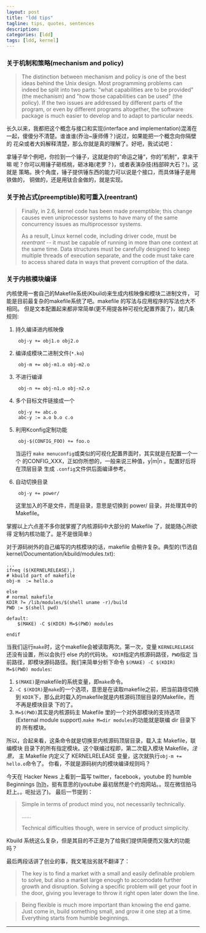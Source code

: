 ```yaml
---
layout: post
title: "ldd tips"
tagline: tips, quotes, sentences
description: 
categories: [ldd]
tags: [ldd, kernel]
---
```


### 关于机制和策略(mechanism and policy)

> The distinction between mechanism and policy is one of the best ideas
> behind the Unix design. Most programming problems can indeed be split
> into two parts: "what capabilities are to be provided" (the mechanism) 
> and "how those capabilities can be used" (the policy). If the two
> issues are addressed by different parts of the program, or even by
> different programs altogether, the software package is much easier to 
> develop and to adapt to particular needs.

长久以来，我都把这个概念与接口和实现(interface and implementation)混淆在
一起，傻傻分不清楚。谁谁谁(乔治~康师傅？)说过，如果能把一个概念向你隔壁的
花朵或者大妈解释清楚，那么你就是真的理解了。好吧，我试试吧：

拿锤子举个例吧，你捡到一个锤子，这就是你的”命运之锤“，你的”机制“，拿来干嘛
呢？你可以用锤子砸核桃，砸冰箱(老罗？)，或者表演杂技(档部碎大石？)。这就是
策略。换个角度，锤子提供锤东西的能力可以说是个接口，而具体锤子是用铁做的，
铜做的，还是用钛合金做的，就是实现。

### 关于抢占式(preemptible)和可重入(reentrant)
	
> Finally, in 2.6, kernel code has been made preemptible; this change
causes even uniprocessor systems to have many of the same concurrency
issues as multiprocessor systems.
>
> As a result, Linux kernel code, including driver code, must be *reentrant*
-- it must be capable of running in more than one context at the same
time. Data structures must be carefully designed to keep multiple threads
of execution separate, and the code must take care to access shared data
in ways that prevent corruption of the data.

### 关于内核模块编译

内核使用一套自己的Makefile系统(Kbuild)来生成内核映像和模块二进制文件，
可能是目前最复杂的makefile系统了吧。makefile 的写法与应用程序的写法也大不相同。
但是文本配置起来都非常简单(更不用提各种可视化配置界面了)，就几条规则:

1. 持久编译进内核映像

		obj-y += obj1.o obj2.o

2. 编译成模块二进制文件(`*.ko`)

		obj-m += obj-m1.o obj-m2.o

3. 不进行编译

		obj-n += obj-n1.o obj-n2.o

4. 多个目标文件链接成一个

		obj-y += abc.o
		abc-y := a.o b.o c.o

5. 利用Kconfig定制功能
	
		obj-$(CONFIG_FOO) += foo.o

	当运行 `make menuconfig`或类似的可视化配置界面时，其实就是在配置一个一个
	的CONFIG_XXX，正如你所想的，一般来说三种值，y|m|n 。配置好后将在顶层目录
	生成 `.config`文件供后面编译参考。

6. 自动切换目录

		obj-y += power/

	这里加入的不是文件，而是目录，意思是切换到 power/ 目录，并处理其中的
	Makefile。

掌握以上六点差不多你就掌握了内核源码中大部分的 Makefile 了，就能随心所欲得
定制内核功能了。是不是很简单:)

对于源码树外的自己编写的内核模块的话，makefile 会稍许复杂。典型的(节选自 
kernel/Documentation/kbuild/modules.txt):

	...
	ifneq ($(KERNELRELEASE),)
	# kbuild part of makefile
	obj-m  := hello.o

	else
	# normal makefile
	KDIR ?= /lib/modules/$(shell uname -r)/build
	PWD := $(shell pwd)

	default:
		$(MAKE) -C $(KDIR) M=$(PWD) modules

	endif

当我们运行`make`时，这个makefile会被读取两次。第一次，变量 `KERNELRELEASE`
还没有设置，所以会执行 else 内的代码块。 `KDIR`指定内核源码路径，`PWD`指定
当前路径，即模块源码路径。我们来简单分析下命令
`$(MAKE) -C $(KDIR) M=$(PWD) modules`:

1. `$(MAKE)`是makefile的系统变量，即`make`命令。
2. `-C $(KDIR)`是`make`的一个选项，意思是在读取makefile之前，把当前路径切换到
`KDIR`下，那么此时载入的makefile就是内核源码顶层目录的Makefile，而不再是模块目录
下的了。
3. `M=$(PWD)`其实是内核源码主 Makefile 里的一个对外部模块的支持选项
(External module support).`make M=dir modules`的功能就是联编 dir 目录下的
所有模块。

所以，合起来看，这条命令就是切换至内核源码顶层目录，载入主 Makefile，联编模块
目录下的所有指定模块。这个联编过程即，第二次载入模块 Makefile，*注意*，
主 Makefile 内定义了 KERNELRELEASE 变量，这次就执行`obj-m += hello.o`命令了。
你看，不就是源码树内的模块编译规则吗？

今天在 Hacker News 上看到一篇写 twitter，facebook，youtube 的 humble Beginnings
[[h]][h]，挺有意思的(youtube 最初居然是个约炮网站。。现在微信拍马赶上。。呃扯远了)。
最后一节提到：
> Simple in terms of product mind you, not necessarily technically. 
>
> ......
>
> Technical difficulties though, were in service of product simplicity.

Kbuild 系统这么复杂，但是其目的不正是为了给我们提供简便而又强大的功能吗？

最后两段话讲了创业的事，我文笔拙劣就不翻译了：

> The key is to find a market with a small and easily definable problem to 
solve, but also a market large enough to accomodate further growth and 
disruption. Solving a specific problem will get your foot in the door, giving 
you leverage to throw it right open later down the line.

> Being flexible is much more important than knowing the end game. Just come 
in, build something small, and grow it one step at a time. Everything starts 
from humble beginnings.

-------------------------------------
[h]: http://blog.alexmaccaw.com/humble-beginnings
